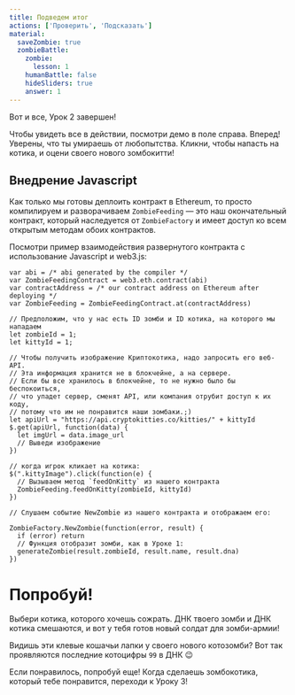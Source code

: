 ```yaml
---
title: Подведем итог
actions: ['Проверить', 'Подсказать']
material:
  saveZombie: true
  zombieBattle:
    zombie:
      lesson: 1
    humanBattle: false
    hideSliders: true
    answer: 1
---
```


Вот и все, Урок 2 завершен!

Чтобы увидеть все в действии, посмотри демо в поле справа. Вперед! Уверены, что ты умираешь от любопытства. Кликни, чтобы напасть на котика, и оцени своего нового зомбокитти! 

## Внедрение Javascript 

Как только мы готовы деплоить контракт в Ethereum, то просто компилируем и разворачиваем `ZombieFeeding` — это наш окончательный контракт, который наследуется от `ZombieFactory` и имеет доступ ко всем открытым методам обоих контрактов.

Посмотри пример взаимодействия развернутого контракта с использование Javascript и web3.js:

```
var abi = /* abi generated by the compiler */
var ZombieFeedingContract = web3.eth.contract(abi)
var contractAddress = /* our contract address on Ethereum after deploying */
var ZombieFeeding = ZombieFeedingContract.at(contractAddress)

// Предположим, что у нас есть ID зомби и ID котика, на которого мы нападаем 
let zombieId = 1;
let kittyId = 1;

// Чтобы получить изображение Криптокотика, надо запросить его веб-API. 
// Эта информация хранится не в блокчейне, а на сервере. 
// Если бы все хранилось в блокчейне, то не нужно было бы беспокоиться,
// что упадет сервер, сменят API, или компания отрубит доступ к их коду,
// потому что им не понравится наши зомбаки.;)
let apiUrl = "https://api.cryptokitties.co/kitties/" + kittyId
$.get(apiUrl, function(data) {
  let imgUrl = data.image_url
  // Выведи изображение 
})

// когда игрок кликает на котика:
$(".kittyImage").click(function(e) {
  // Вызываем метод `feedOnKitty` из нашего контракта
  ZombieFeeding.feedOnKitty(zombieId, kittyId)
})

// Слушаем событие NewZombie из нашего контракта и отображаем его: 

ZombieFactory.NewZombie(function(error, result) {
  if (error) return
  // Функция отобразит зомби, как в Уроке 1:
  generateZombie(result.zombieId, result.name, result.dna)
})
```

# Попробуй!

Выбери котика, которого хочешь сожрать. ДНК твоего зомби и ДНК котика смешаются, и вот у тебя готов новый солдат для зомби-армии!

Видишь эти клевые кошачьи лапки у своего нового котозомби? Вот так проявляются последние котоцифры `99` в ДНК 😉 

Если понравилось, попробуй еще! Когда сделаешь зомбокотика, который тебе понравится, переходи к Уроку 3! 
